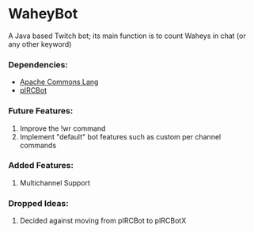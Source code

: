 # WaheyBot
A Java based Twitch bot; its main function is to count Waheys in chat (or any other keyword)

### Dependencies:
  - [Apache Commons Lang]
  - [pIRCBot]

### Future Features:
1. Improve the !wr command
2. Implement "default" bot features such as custom per channel commands

### Added Features:
1. Multichannel Support

### Dropped Ideas:
1. Decided against moving from pIRCBot to pIRCBotX

[apache commons lang]:https://commons.apache.org/proper/commons-lang/
[pircbot]:http://www.jibble.org/pircbot.php
[pircbotx]:https://code.google.com/p/pircbotx/
